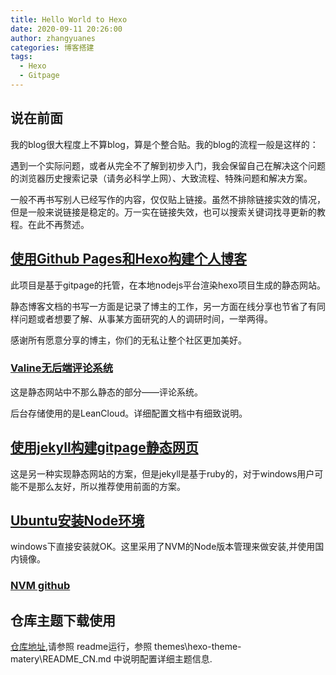 ```yaml
---
title: Hello World to Hexo
date: 2020-09-11 20:26:00
author: zhangyuanes
categories: 博客搭建
tags:
  - Hexo
  - Gitpage
---
```


## 说在前面

我的blog很大程度上不算blog，算是个整合贴。我的blog的流程一般是这样的：

遇到一个实际问题，或者从完全不了解到初步入门，我会保留自己在解决这个问题的浏览器历史搜索记录（请务必科学上网）、大致流程、特殊问题和解决方案。

一般不再书写别人已经写作的内容，仅仅贴上链接。虽然不排除链接实效的情况，但是一般来说链接是稳定的。万一实在链接失效，也可以搜索关键词找寻更新的教程。在此不再赘述。

## [使用Github Pages和Hexo构建个人博客][gitpage_hexo]

此项目是基于gitpage的托管，在本地nodejs平台渲染hexo项目生成的静态网站。

静态博客文档的书写一方面是记录了博主的工作，另一方面在线分享也节省了有同样问题或者想要了解、从事某方面研究的人的调研时间，一举两得。

感谢所有愿意分享的博主，你们的无私让整个社区更加美好。

### [Valine无后端评论系统][Valine]

这是静态网站中不那么静态的部分——评论系统。

后台存储使用的是LeanCloud。详细配置文档中有细致说明。

## [使用jekyll构建gitpage静态网页][gitpage_jekyll]

这是另一种实现静态网站的方案，但是jekyll是基于ruby的，对于windows用户可能不是那么友好，所以推荐使用前面的方案。

## [Ubuntu安装Node环境][installNode]

windows下直接安装就OK。这里采用了NVM的Node版本管理来做安装,并使用国内镜像。

### [NVM github][NVM github]

## 仓库主题下载使用

[仓库地址][repo],请参照 readme运行，参照 themes\hexo-theme-matery\README_CN.md 中说明配置详细主题信息.


[gitpage_hexo]:https://developer.aliyun.com/article/387750
[Valine]:https://valine.js.org/
[gitpage_jekyll]:https://sspai.com/post/54608
[installNode]:https://mupceet.com/2020/02/the-best-way-to-install-nodejs/
[NVM github]:https://github.com/nvm-sh/nvm#installing-and-updating
[repo]:https://github.com/zhangyuanes/blinkTheme
